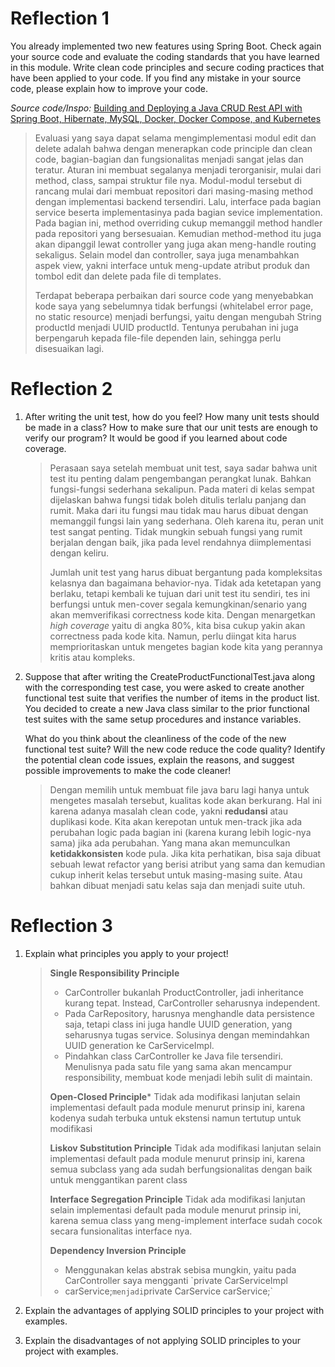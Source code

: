 # Reflection 1

You already implemented two new features using Spring Boot. Check again your source code 
and evaluate the coding standards that you have learned in this module. Write clean code 
principles and secure coding practices that have been applied to your code.  If you find 
any mistake in your source code, please explain how to improve your code.

*Source code/Inspo:* [Building and Deploying a Java CRUD Rest API with Spring Boot, Hibernate, MySQL, Docker, Docker Compose, and Kubernetes](https://medium.com/@midejoseph24/building-and-deploying-a-java-crud-rest-api-with-spring-boot-hibernate-mysql-docker-docker-5b7d1847345b)

> Evaluasi yang saya dapat selama mengimplementasi modul edit dan delete adalah bahwa dengan
menerapkan code principle dan clean code, bagian-bagian dan fungsionalitas menjadi sangat
jelas dan teratur. Aturan ini membuat segalanya menjadi terorganisir, mulai dari method,
class, sampai struktur file nya. Modul-modul tersebut di rancang mulai dari membuat 
repositori dari masing-masing method dengan implementasi backend tersendiri. Lalu, interface
pada bagian service beserta implementasinya pada bagian sevice implementation. Pada bagian ini,
method overriding cukup memanggil method handler pada repositori yang bersesuaian. Kemudian
method-method itu juga akan dipanggil lewat controller yang juga akan meng-handle routing
sekaligus. Selain model dan controller, saya juga menambahkan aspek view, yakni interface
untuk meng-update atribut produk dan tombol edit dan delete pada file di templates. 
> 
> Terdapat beberapa perbaikan dari source code yang menyebabkan kode saya yang sebelumnya tidak
berfungsi (whitelabel error page, no static resource) menjadi berfungsi, yaitu dengan mengubah 
String productId menjadi UUID productId. Tentunya perubahan ini juga berpengaruh kepada file-file 
dependen lain, sehingga perlu disesuaikan lagi.

# Reflection 2

1. After writing the unit test, how do you feel? How many unit tests should be made in a class? How to make sure that our unit tests are enough to verify our program? It would be good if you learned about code coverage.  
   > Perasaan saya setelah membuat unit test, saya sadar bahwa unit test itu penting dalam 
   > pengembangan perangkat lunak. Bahkan fungsi-fungsi sederhana sekalipun. Pada materi di kelas
   > sempat dijelaskan bahwa fungsi tidak boleh ditulis terlalu panjang dan rumit. Maka dari itu
   > fungsi mau tidak mau harus dibuat dengan memanggil fungsi lain yang sederhana. Oleh karena itu,
   > peran unit test sangat penting. Tidak mungkin sebuah fungsi yang rumit berjalan dengan baik,
   > jika pada level rendahnya diimplementasi dengan keliru. 
   >
   > Jumlah unit test yang harus dibuat bergantung pada kompleksitas kelasnya dan bagaimana behavior-nya.
   > Tidak ada ketetapan yang berlaku, tetapi kembali ke tujuan dari unit test itu sendiri, tes ini
   > berfungsi untuk men-cover segala kemungkinan/senario yang akan memverifikasi correctness kode kita.
   > Dengan menargetkan *high coverage* yaitu di angka 80%, kita bisa cukup yakin akan correctness pada
   > kode kita. Namun, perlu diingat kita harus memprioritaskan untuk mengetes bagian kode kita yang 
   > perannya kritis atau kompleks.

2. Suppose that after writing the CreateProductFunctionalTest.java along with the corresponding test case, you were asked to create another functional test suite that verifies the number of items in the product list. You decided to create a new Java class similar to the prior functional test suites with the same setup procedures and instance variables.

   What do you think about the cleanliness of the code of the new functional test suite? Will the new code reduce the code quality? Identify the potential clean code issues, explain the reasons, and suggest possible improvements to make the code cleaner!

   > Dengan memilih untuk membuat file java baru lagi hanya untuk mengetes masalah tersebut, kualitas 
   > kode akan berkurang. Hal ini karena adanya masalah clean code, yakni **redudansi** atau duplikasi kode. 
   > Kita akan kerepotan untuk men-track jika ada perubahan logic pada bagian ini (karena kurang lebih logic-nya 
   > sama) jika ada perubahan. Yang mana akan memunculkan **ketidakkonsisten** kode pula. Jika kita perhatikan, bisa 
   > saja dibuat sebuah lewat refactor yang berisi atribut yang sama dan kemudian cukup inherit kelas tersebut
   > untuk masing-masing suite. Atau bahkan dibuat menjadi satu kelas saja dan menjadi suite utuh.

# Reflection 3

1. Explain what principles you apply to your project!
   > **Single Responsibility Principle**
   > - CarController bukanlah ProductController, jadi inheritance kurang tepat. 
   > Instead, CarController seharusnya independent.
   > - Pada CarRepository, harusnya menghandle data persistence saja, tetapi class ini juga handle UUID generation,
   > yang seharusnya tugas service. Solusinya dengan memindahkan UUID generation ke CarServiceImpl.
   > - Pindahkan class CarController ke Java file tersendiri. Menulisnya pada satu file yang sama akan
   > mencampur responsibility, membuat kode menjadi lebih sulit di maintain.
   >
   > **Open-Closed Principle***
   > Tidak ada modifikasi lanjutan selain implementasi default pada module menurut prinsip ini, karena kodenya 
   > sudah terbuka untuk ekstensi namun tertutup untuk modifikasi
   > 
   > **Liskov Substitution Principle**
   > Tidak ada modifikasi lanjutan selain implementasi default pada module menurut prinsip ini, karena semua
   > subclass yang ada sudah berfungsionalitas dengan baik untuk menggantikan parent class
   > 
   > **Interface Segregation Principle**
   > Tidak ada modifikasi lanjutan selain implementasi default pada module menurut prinsip ini, karena semua
   > class yang meng-implement interface sudah cocok secara funsionalitas interface nya.
   > 
   > **Dependency Inversion Principle**
   > - Menggunakan kelas abstrak sebisa mungkin, yaitu pada CarController saya mengganti `private CarServiceImpl
   > - carService;` menjadi `private CarService carService;`

2. Explain the advantages of applying SOLID principles to your project with examples.
   
3. Explain the disadvantages of not applying SOLID principles to your project with examples.



